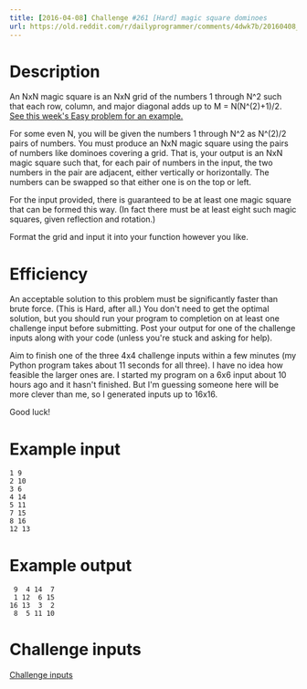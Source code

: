 ```yaml
---
title: [2016-04-08] Challenge #261 [Hard] magic square dominoes
url: https://old.reddit.com/r/dailyprogrammer/comments/4dwk7b/20160408_challenge_261_hard_magic_square_dominoes/
---
```


# Description

An NxN magic square is an NxN grid of the numbers 1 through N^2 such that each row, column, and major diagonal adds up to M = N(N^(2)+1)/2. [See this week's Easy problem for an example.](https://www.reddit.com/r/dailyprogrammer/comments/4dccix/20160404_challenge_261_easy_verifying_3x3_magic/)

For some even N, you will be given the numbers 1 through N^2 as N^(2)/2 pairs of numbers. You must produce an NxN magic square using the pairs of numbers like dominoes covering a grid. That is, your output is an NxN magic square such that, for each pair of numbers in the input, the two numbers in the pair are adjacent, either vertically or horizontally. The numbers can be swapped so that either one is on the top or left.

For the input provided, there is guaranteed to be at least one magic square that can be formed this way. (In fact there must be at least eight such magic squares, given reflection and rotation.)

Format the grid and input it into your function however you like.

# Efficiency

An acceptable solution to this problem must be significantly faster than brute force. (This is Hard, after all.) You don't need to get the optimal solution, but you should run your program to completion on at least one challenge input before submitting. Post your output for one of the challenge inputs along with your code (unless you're stuck and asking for help).

Aim to finish one of the three 4x4 challenge inputs within a few minutes (my Python program takes about 11 seconds for all three). I have no idea how feasible the larger ones are. I started my program on a 6x6 input about 10 hours ago and it hasn't finished. But I'm guessing someone here will be more clever than me, so I generated inputs up to 16x16.

Good luck!

# Example input

    1 9
    2 10
    3 6
    4 14
    5 11
    7 15
    8 16
    12 13

# Example output

     9  4 14  7
     1 12  6 15
    16 13  3  2
     8  5 11 10

# Challenge inputs

[Challenge inputs](http://pastebin.com/6dkYxvrM)